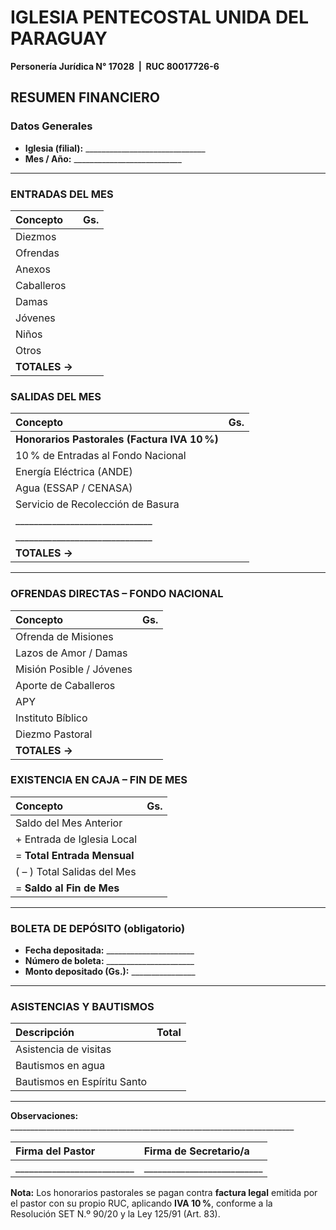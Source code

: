 # IGLESIA PENTECOSTAL UNIDA DEL PARAGUAY

**Personería Jurídica N° 17028  |  RUC 80017726-6**

## RESUMEN FINANCIERO

### Datos Generales

* **Iglesia (filial):** \_\_\_\_\_\_\_\_\_\_\_\_\_\_\_\_\_\_\_\_\_\_\_\_\_\_\_\_\_\_  
* **Mes / Año:** \_\_\_\_\_\_\_\_\_\_\_\_\_\_\_\_\_\_\_\_\_\_\_\_\_\_\_

---

### ENTRADAS DEL MES

| Concepto | Gs. |
| :---- | :---- |
| Diezmos |  |
| Ofrendas |  |
| Anexos |  |
| Caballeros |  |
| Damas |  |
| Jóvenes |  |
| Niños |  |
| Otros |  |
| **TOTALES →** |  |

### SALIDAS DEL MES

| Concepto | Gs. |
| :---- | :---- |
| **Honorarios Pastorales (Factura IVA 10 %)** |  |
| 10 % de Entradas al Fondo Nacional |  |
| Energía Eléctrica (ANDE) |  |
| Agua (ESSAP / CENASA) |  |
| Servicio de Recolección de Basura |  |
| \_\_\_\_\_\_\_\_\_\_\_\_\_\_\_\_\_\_\_\_\_\_\_\_\_\_\_\_\_\_ |  |
| \_\_\_\_\_\_\_\_\_\_\_\_\_\_\_\_\_\_\_\_\_\_\_\_\_\_\_\_\_\_ |  |
| **TOTALES →** |  |

---

### OFRENDAS DIRECTAS – FONDO NACIONAL

| Concepto | Gs. |
| :---- | :---- |
| Ofrenda de Misiones |  |
| Lazos de Amor / Damas |  |
| Misión Posible / Jóvenes |  |
| Aporte de Caballeros |  |
| APY |  |
| Instituto Bíblico |  |
| Diezmo Pastoral |  |
| **TOTALES →** |  |

### EXISTENCIA EN CAJA – FIN DE MES

| Concepto | Gs. |
| :---- | :---- |
| Saldo del Mes Anterior |  |
| \+ Entrada de Iglesia Local |  |
| \= **Total Entrada Mensual** |  |
| ( – ) Total Salidas del Mes |  |
| \= **Saldo al Fin de Mes** |  |

---

### BOLETA DE DEPÓSITO (**obligatorio**)

* **Fecha depositada:** \_\_\_\_\_\_\_\_\_\_\_\_\_\_\_\_\_\_\_\_\_\_  
* **Número de boleta:** \_\_\_\_\_\_\_\_\_\_\_\_\_\_\_\_\_\_\_\_\_\_  
* **Monto depositado (Gs.):** \_\_\_\_\_\_\_\_\_\_\_\_\_\_\_\_

---

### ASISTENCIAS Y BAUTISMOS

| Descripción | Total |
| :---- | :---- |
| Asistencia de visitas |  |
| Bautismos en agua |  |
| Bautismos en Espíritu Santo |  |

---

**Observaciones:** \_\_\_\_\_\_\_\_\_\_\_\_\_\_\_\_\_\_\_\_\_\_\_\_\_\_\_\_\_\_\_\_\_\_\_\_\_\_\_\_\_\_\_\_\_\_\_\_\_\_\_\_\_\_\_\_\_\_\_\_\_\_\_\_\_\_\_\_\_\_\_

| Firma del Pastor | Firma de Secretario/a |
| :---- | :---- |
| \_\_\_\_\_\_\_\_\_\_\_\_\_\_\_\_\_\_\_\_\_\_\_\_\_\_ | \_\_\_\_\_\_\_\_\_\_\_\_\_\_\_\_\_\_\_\_\_\_\_\_\_\_ |

**Nota:** Los honorarios pastorales se pagan contra **factura legal** emitida por el pastor con su propio RUC, aplicando **IVA 10 %**, conforme a la Resolución SET N.º 90/20 y la Ley 125/91 (Art. 83).  
